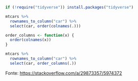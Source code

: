 ```r
if (!require("tidyverse")) install.packages("tidyverse")

mtcars %>%
  rownames_to_column("car") %>%
  select(car, order(colnames(.)))

order_columns <- function(x) {
  order(colnames(x))
}

mtcars %>%
  rownames_to_column("car") %>%
  select(car, order_columns(.))
```

Fonte: https://stackoverflow.com/a/29873357/5974372
